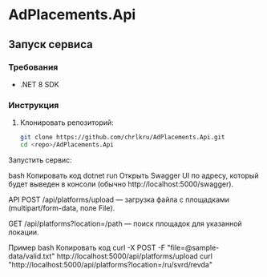 # AdPlacements.Api

## Запуск сервиса

### Требования
- .NET 8 SDK

### Инструкция
1. Клонировать репозиторий:
   ```bash
   git clone https://github.com/chrlkru/AdPlacements.Api.git
   cd <repo>/AdPlacements.Api
Запустить сервис:

bash
Копировать код
dotnet run
Открыть Swagger UI по адресу, который будет выведен в консоли (обычно http://localhost:5000/swagger).

API
POST /api/platforms/upload — загрузка файла с площадками (multipart/form-data, поле File).

GET /api/platforms?location=/path — поиск площадок для указанной локации.

Пример
bash
Копировать код
curl -X POST -F "file=@sample-data/valid.txt" http://localhost:5000/api/platforms/upload
curl "http://localhost:5000/api/platforms?location=/ru/svrd/revda"
